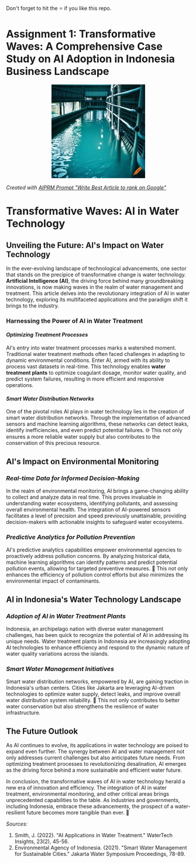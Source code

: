 Don't forget to hit the :star: if you like this repo.

# Assignment 1: Transformative Waves: A Comprehensive Case Study on AI Adoption in Indonesia Business Landscape

<p align="center">
  <img src="AI WTP.png">
</p>

_Created with [AIPRM Prompt "Write Best Article to rank on Google"](https://www.aiprm.com/prompts/copywriting/writing/1784184571873726464/)_

# Transformative Waves: AI in Water Technology

## Unveiling the Future: AI's Impact on Water Technology

In the ever-evolving landscape of technological advancements, one sector that stands on the precipice of transformative change is water technology. **Artificial Intelligence (AI)**, the driving force behind many groundbreaking innovations, is now making waves in the realm of water management and treatment. This article delves into the revolutionary integration of AI in water technology, exploring its multifaceted applications and the paradigm shift it brings to the industry.

### Harnessing the Power of AI in Water Treatment

#### *Optimizing Treatment Processes*

AI's entry into water treatment processes marks a watershed moment. Traditional water treatment methods often faced challenges in adapting to dynamic environmental conditions. Enter AI, armed with its ability to process vast datasets in real-time. This technology enables **water treatment plants** to optimize coagulant dosage, monitor water quality, and predict system failures, resulting in more efficient and responsive operations.

#### *Smart Water Distribution Networks*

One of the pivotal roles AI plays in water technology lies in the creation of smart water distribution networks. Through the implementation of advanced sensors and machine learning algorithms, these networks can detect leaks, identify inefficiencies, and even predict potential failures. 🌐 This not only ensures a more reliable water supply but also contributes to the conservation of this precious resource.

## AI's Impact on Environmental Monitoring

### *Real-time Data for Informed Decision-Making*

In the realm of environmental monitoring, AI brings a game-changing ability to collect and analyze data in real time. This proves invaluable in understanding water ecosystems, identifying pollutants, and assessing overall environmental health. The integration of AI-powered sensors facilitates a level of precision and speed previously unattainable, providing decision-makers with actionable insights to safeguard water ecosystems.

### *Predictive Analytics for Pollution Prevention*

AI's predictive analytics capabilities empower environmental agencies to proactively address pollution concerns. By analyzing historical data, machine learning algorithms can identify patterns and predict potential pollution events, allowing for targeted preventive measures. 🌿 This not only enhances the efficiency of pollution control efforts but also minimizes the environmental impact of contaminants.

## AI in Indonesia's Water Technology Landscape

### *Adoption of AI in Water Treatment Plants*

Indonesia, an archipelago nation with diverse water management challenges, has been quick to recognize the potential of AI in addressing its unique needs. Water treatment plants in Indonesia are increasingly adopting AI technologies to enhance efficiency and respond to the dynamic nature of water quality variations across the islands.

### *Smart Water Management Initiatives*

Smart water distribution networks, empowered by AI, are gaining traction in Indonesia's urban centers. Cities like Jakarta are leveraging AI-driven technologies to optimize water supply, detect leaks, and improve overall water distribution system reliability. 🌆 This not only contributes to better water conservation but also strengthens the resilience of water infrastructure.

## The Future Outlook

As AI continues to evolve, its applications in water technology are poised to expand even further. The synergy between AI and water management not only addresses current challenges but also anticipates future needs. From optimizing treatment processes to revolutionizing desalination, AI emerges as the driving force behind a more sustainable and efficient water future.

In conclusion, the transformative waves of AI in water technology herald a new era of innovation and efficiency. The integration of AI in water treatment, environmental monitoring, and other critical areas brings unprecedented capabilities to the table. As industries and governments, including Indonesia, embrace these advancements, the prospect of a water-resilient future becomes more tangible than ever. 🚰

*Sources:*
1. Smith, J. (2022). "AI Applications in Water Treatment." WaterTech Insights, 23(2), 45-56.
2. Environmental Agency of Indonesia. (2021). "Smart Water Management for Sustainable Cities." Jakarta Water Symposium Proceedings, 78-89.
